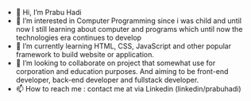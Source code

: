 - 👋 Hi, I’m Prabu Hadi
- 👀 I’m interested in Computer Programming since i was child and until now I still learning about computer and programs which until now the technologies era continues to develop
- 🌱 I’m currently learning HTML, CSS, JavaScript and other popular framework to build website or application.
- 💞️ I’m looking to collaborate on project that somewhat use for corporation and education purposes. And aiming to be front-end developer, back-end developer and fullstack developer.
- 📫 How to reach me : contact me at via Linkedin (linkedin/prabuhadi)

<!---
prabuhadi/prabuhadi is a ✨ special ✨ repository because its `README.md` (this file) appears on your GitHub profile.
You can click the Preview link to take a look at your changes.
--->

